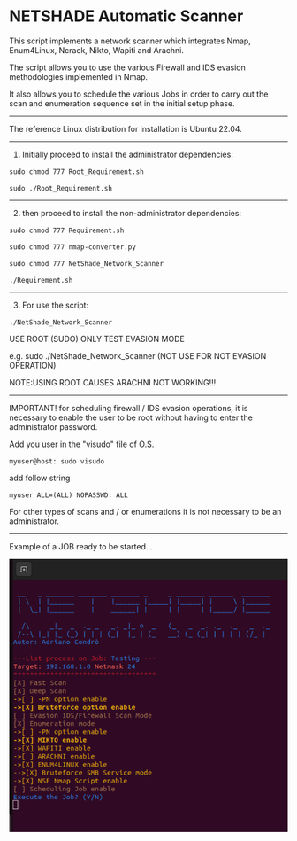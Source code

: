 # NETSHADE Automatic Scanner

This script implements a network scanner which integrates Nmap, Enum4Linux, Ncrack, Nikto, Wapiti and Arachni.

The script allows you to use the various Firewall and IDS evasion methodologies implemented in Nmap.

It also allows you to schedule the various Jobs in order to carry out the scan and enumeration sequence set in the initial setup phase.

******************************************************************

The reference Linux distribution for installation is Ubuntu 22.04.

******************************************************************
1) Initially proceed to install the administrator dependencies:

```
sudo chmod 777 Root_Requirement.sh
```
```
sudo ./Root_Requirement.sh
```

******************************************************************
2) then proceed to install the non-administrator dependencies:

```
sudo chmod 777 Requirement.sh
```
```
sudo chmod 777 nmap-converter.py
```
```
sudo chmod 777 NetShade_Network_Scanner
```

```
./Requirement.sh
```

******************************************************************
3) For use the script:

```
./NetShade_Network_Scanner
```

USE ROOT (SUDO) ONLY TEST EVASION MODE 

e.g.    sudo ./NetShade_Network_Scanner  (NOT USE FOR NOT EVASION OPERATION) 

NOTE:USING ROOT CAUSES ARACHNI NOT WORKING!!!


******************************************************************
IMPORTANT! for scheduling firewall / IDS evasion operations, it is necessary to enable the user to be root without having to enter the administrator password.

Add you user in the "visudo" file of O.S. 

```
myuser@host: sudo visudo
```
add follow string

```
myuser ALL=(ALL) NOPASSWD: ALL

```
For other types of scans and / or enumerations it is not necessary to be an administrator.
*****************************************************************
Example of a JOB ready to be started...

![alt text](Screen_JOB.png) 
